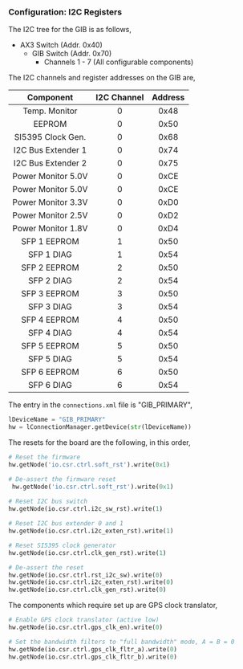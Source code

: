 
### Configuration: I2C Registers

The I2C tree for the GIB is as follows,
* AX3 Switch (Addr. 0x40)
    * GIB Switch (Addr. 0x70)
        * Channels 1 - 7 (All configurable components)
             
The I2C channels and register addresses on the GIB are,

| Component         | I2C Channel    | Address |
| :---------------: | :-------------:| :------:| 
| Temp. Monitor     | 0              | 0x48    |   
| EEPROM            | 0              | 0x50    |
| SI5395 Clock Gen. | 0              | 0x68    |
| I2C Bus Extender 1| 0              | 0x74    |
| I2C Bus Extender 2| 0              | 0x75    |
| Power Monitor 5.0V| 0              | 0xCE    |
| Power Monitor 5.0V| 0              | 0xCE    |
| Power Monitor 3.3V| 0              | 0xD0    |
| Power Monitor 2.5V| 0              | 0xD2    |
| Power Monitor 1.8V| 0              | 0xD4    |
| SFP 1 EEPROM      | 1              | 0x50    |
| SFP 1 DIAG        | 1              | 0x54    |
| SFP 2 EEPROM      | 2              | 0x50    |
| SFP 2 DIAG        | 2              | 0x54    |
| SFP 3 EEPROM      | 3              | 0x50    |
| SFP 3 DIAG        | 3              | 0x54    |
| SFP 4 EEPROM      | 4              | 0x50    |
| SFP 4 DIAG        | 4              | 0x54    |
| SFP 5 EEPROM      | 5              | 0x50    |
| SFP 5 DIAG        | 5              | 0x54    |
| SFP 6 EEPROM      | 6              | 0x50    |
| SFP 6 DIAG        | 6              | 0x54    |


The entry in the `connections.xml` file is "GIB_PRIMARY",
``` python
lDeviceName = "GIB_PRIMARY"
hw = lConnectionManager.getDevice(str(lDeviceName))
```

The resets for the board are the following, in this order,
``` python
# Reset the firmware
hw.getNode('io.csr.ctrl.soft_rst').write(0x1)

# De-assert the firmware reset
 hw.getNode('io.csr.ctrl.soft_rst').write(0x1)
 
# Reset I2C bus switch
hw.getNode(io.csr.ctrl.i2c_sw_rst).write(1)

# Reset I2C bus extender 0 and 1
hw.getNode(io.csr.ctrl.i2c_exten_rst).write(1)

# Reset SI5395 clock generator
hw.getNode(io.csr.ctrl.clk_gen_rst).write(1)

# De-assert the reset
hw.getNode(io.csr.ctrl.rst_i2c_sw).write(0)
hw.getNode(io.csr.ctrl.i2c_exten_rst).write(0)
hw.getNode(io.csr.ctrl.clk_gen_rst).write(0)
```

The components which require set up are GPS clock translator, 
``` python
# Enable GPS clock translator (active low)
hw.getNode(io.csr.ctrl.gps_clk_en).write(0)

# Set the bandwidth filters to "full bandwidth" mode, A = B = 0
hw.getNode(io.csr.ctrl.gps_clk_fltr_a).write(0)
hw.getNode(io.csr.ctrl.gps_clk_fltr_b).write(0)
```


